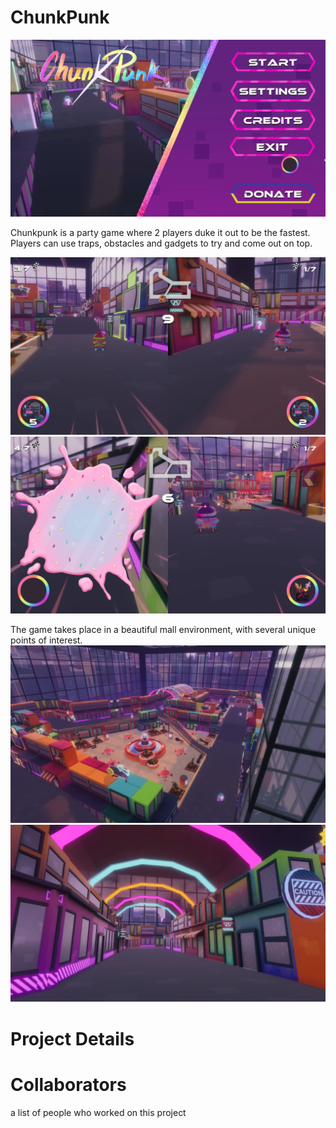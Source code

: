 # ChunkPunk
![Main Menu image](ReadMeImages/MainMenu.png?raw=true)


Chunkpunk is a party game where 2 players duke it out to be the fastest.
Players can use traps, obstacles and gadgets to try and come out on top.


![gameplay image 1](ReadMeImages/Gameplay1.png?raw=true)
![gameplay image 2](ReadMeImages/Gameplay2.png?raw=true)

The game takes place in a beautiful mall environment, with several unique points of interest.
![overview of the gameplay environment](ReadMeImages/CutsceneMapOverview.png?raw=true)
![subsection of the gameplay environment](ReadMeImages/CutsceneTunnel.png?raw=true)

# Project Details

# Collaborators
a list of people who worked on this project